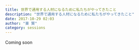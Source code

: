 ```yaml
---
title: 世界で通用する人材になるために私たちがやってきたこと
description: "世界で通用する人材になるために私たちがやってきたこと"
date: 2017-10-29 02:03
author: "東 賢"
category: sessions
---
```

Coming soon　